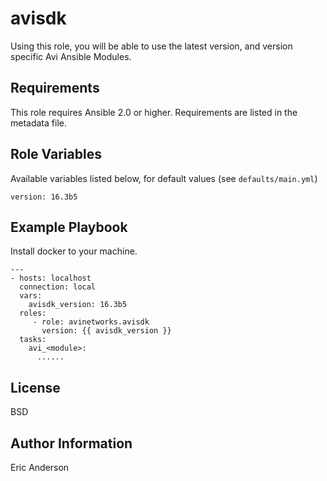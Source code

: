 # avisdk


Using this role, you will be able to use the latest version, and version specific Avi Ansible Modules.

## Requirements

This role requires Ansible 2.0 or higher. Requirements are listed in the metadata file.

## Role Variables

Available variables listed below, for default values (see `defaults/main.yml`)

    version: 16.3b5


## Example Playbook

Install docker to your machine.

    ---
    - hosts: localhost
      connection: local
      vars:
        avisdk_version: 16.3b5
      roles:
         - role: avinetworks.avisdk
           version: {{ avisdk_version }}
      tasks:
        avi_<module>:
          ......


## License

BSD

## Author Information

Eric Anderson
